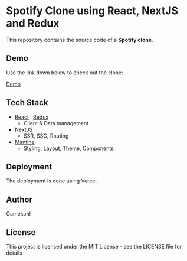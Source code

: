# Spotify Clone using React, NextJS and Redux
This repository contains the source code of a **Spotify clone**. 

## Demo
Use the link down below to check out the clone:

[Demo](https://react-spotify-3xnuxyq5l-gamekohl.vercel.app/)


## Tech Stack
- [React](https://github.com/facebook/react) ∙ [Redux](https://github.com/reduxjs/redux)
    - Client & Data management
- [NextJS](https://github.com/vercel/next.js)
    - SSR, SSG, Routing
- [Mantine](https://github.com/mantinedev/mantine)
    - Styling, Layout, Theme, Components

## Deployment
The deployment is done using Vercel.

## Author
Gamekohl

## License
This project is licensed under the MIT License - see the LICENSE file for details



